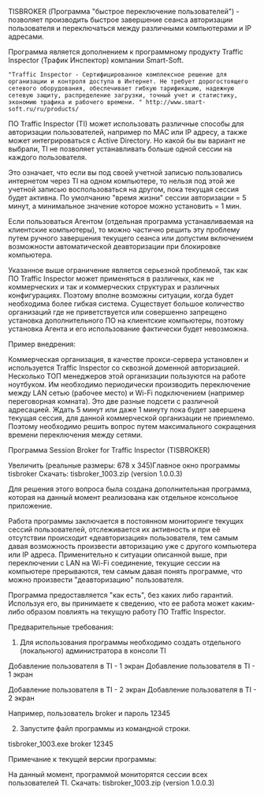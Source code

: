 TISBROKER (Программа "быстрое переключение пользователей") - позволяет производить быстрое завершение сеанса авторизации пользователя и переключаться между различными компьютерами и IP адресами.

Программа является дополнением к программному продукту Traffic Inspector (Трафик Инспектор) компании Smart-Soft.

    "Traffic Inspector - Сертифицированное комплексное решение для организации и контроля доступа в Интернет. Не требует дорогостоящего сетевого оборудования, обеспечивает гибкую тарификацию, надежную сетевую защиту, распределение загрузки, точный учет и статистику, экономию трафика и рабочего времени. " http://www.smart-soft.ru/ru/products/

ПО Traffic Inspector (TI) может использовать различные способы для авторизации пользователей, например по MAC или IP адресу, а также может интегрироваться с Active Directory. Но какой бы вы вариант не выбрали, TI не позволяет устанавливать больше одной сессии на каждого пользователя.

Это означает, что если вы под своей учетной записью пользовались интернетом через TI на одном компьютере, то нельзя под этой же учетной записью воспользоваться на другом, пока текущая сессия будет активна. По умолчанию "время жизни" сессии авторизации = 5 минут, а минимальное значение которое можно установить = 1 мин.

Если пользоваться Агентом (отдельная программа устанавливаемая на клиентские компьютеры), то можно частично решить эту проблему путем ручного завершения текущего сеанса или допустим включением возможности автоматической деавторизации при блокировке компьютера.

Указанное выше ограничение является серьезной проблемой, так как ПО Traffic Inspector может применяться в различных, как не коммерческих и так и коммерческих структурах и различных конфигурациях. Поэтому вполне возможны ситуации, когда будет необходима более гибкая система. Существует большое количество организаций где не приветствуется или совершенно запрещено установка дополнительного ПО на клиентские компьютеры, поэтому установка Агента и его использование фактически будет невозможна.

Пример внедрения:

Коммерческая организация, в качестве прокси-сервера установлен и используется Traffic Inspector cо сквозной доменной авторизацией. Несколько ТОП менеджеров этой организации пользуются на работе ноутбуком. Им необходимо периодически производить переключение между LAN сетью (рабочее место) и Wi-Fi подключением (например переговорная комната). Это две разные подсети с различной адресацией. Ждать 5 минут или даже 1 минуту пока будет завершена текущая сессия, для данной коммерческой организации не приемлемо. Поэтому необходимо решить вопрос путем максимального сокращения времени переключения между сетями.

Программа Session Broker for Traffic Inspector (TISBROKER)

Увеличить (реальные размеры: 678 x 345)Главное окно программы tisbroker
    Скачать: tisbroker_1003.zip (version 1.0.0.3)

Для решения этого вопроса была создана дополнительная программа, которая на данный момент реализована как отдельное консольное приложение.

Работа программы заключается в постоянном мониторинге текущих сессий пользователей, отслеживается их активность и при её отсутствии происходит «деавторизация» пользователя, тем самым давая возможность произвести авторизацию уже с другого компьютера или IP адреса. Применительно к ситуации описанной выше, при переключении с LAN на Wi-Fi соединение, текущие сессии на компьютере прерываются, тем самым давая понять программе, что можно произвести "деавторизацию" пользователя.

Программа предоставляется "как есть", без каких либо гарантий. Используя его, вы принимаете к сведению, что ее работа может каким-либо образом повлиять на текущую работу ПО Traffic Inspector.

Предварительные требования:

1) Для использования программы необходимо создать отдельного (локального) администратора в консоли TI

Добавление пользователя в TI - 1 экран
    Добавление пользователя в TI - 1 экран

Добавление пользователя в TI - 2 экран
    Добавление пользователя в TI - 2 экран

 

Например, пользователь broker и пароль 12345

2) Запустите файл программы из командной строки.

tisbroker_1003.exe broker 12345

Примечание к текущей версии программы:

На данный момент, программой мониторятся сессии всех пользователей TI.
Скачать: tisbroker_1003.zip (version 1.0.0.3)
